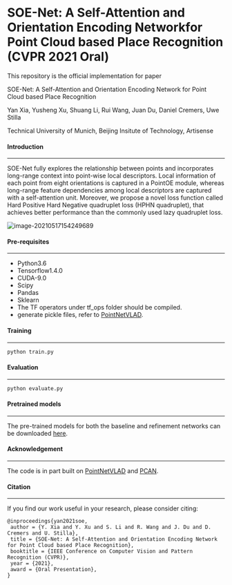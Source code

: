 

# SOE-Net: A Self-Attention and Orientation Encoding Networkfor Point Cloud based Place Recognition (CVPR 2021 Oral) 

This repository is the official implementation for paper 

SOE-Net: A Self-Attention and Orientation Encoding Network for Point Cloud based Place Recognition

Yan Xia, Yusheng Xu, Shuang Li, Rui Wang, Juan Du, Daniel Cremers, Uwe Stilla

Technical University of Munich, Beijing Insitute of Technology, Artisense

#### Introduction

------

SOE-Net fully explores the relationship between points and incorporates long-range context into point-wise local descriptors. Local information of each point from eight orientations is captured in a PointOE module, whereas long-range feature dependencies among local descriptors are captured with a self-attention unit. Moreover, we propose a novel loss function called Hard Positive Hard Negative quadruplet loss (HPHN quadruplet), that achieves better performance than the commonly used lazy quadruplet loss.

![image-20210517154249689](/Users/xyan/object-detection/imgs/image-20210517154249689.png)

#### Pre-requisites

------

- Python3.6
- Tensorflow1.4.0
- CUDA-9.0
- Scipy
- Pandas
- Sklearn
- The TF operators under tf_ops folder should be compiled.
- generate pickle files, refer to [PointNetVLAD](https://github.com/mikacuy/pointnetvlad).

#### Training

------

```python
python train.py
```

#### Evaluation

------

```python
python evaluate.py
```

#### Pretrained models

------

The pre-trained models for both the baseline and refinement networks can be downloaded [here](https://drive.google.com/drive/folders/1D8w0exzX0nH18lgx7w2Mv4ghBpTD5lYJ?usp=sharing).

#### Acknowledgement

------

The code is in part built on [PointNetVLAD](https://github.com/mikacuy/pointnetvlad) and [PCAN](https://github.com/XLechter/PCAN).

#### Citation

------

If you find our work useful in your research, please consider citing:

```
@inproceedings{yan2021soe,
 author = {Y. Xia and Y. Xu and S. Li and R. Wang and J. Du and D. Cremers and U. Stilla},
 title = {SOE-Net: A Self-Attention and Orientation Encoding Network for Point Cloud based Place Recognition},
 booktitle = {IEEE Conference on Computer Vision and Pattern Recognition (CVPR)},
 year = {2021},
 award = {Oral Presentation},
}
```



